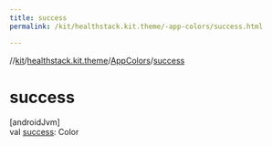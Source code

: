 ```yaml
---
title: success
permalink: /kit/healthstack.kit.theme/-app-colors/success.html

---
```

//[kit](/kit.html)/[healthstack.kit.theme](../index.html)/[AppColors](index.html)/[success](success.html)



# success



[androidJvm]\
val [success](success.html): Color




